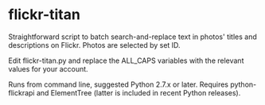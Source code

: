 flickr-titan
============

Straightforward script to batch search-and-replace text in photos' titles and descriptions on Flickr. Photos are
selected by set ID.

Edit flickr-titan.py and replace the ALL_CAPS variables with the relevant values for your account.

Runs from command line, suggested Python 2.7.x or later. Requires python-flickrapi and ElementTree (latter is included
in recent Python releases).